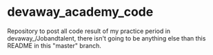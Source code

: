 # devaway_academy_code

Repository to post all code result of my practice period in devaway_/Jobandtalent, there isn't going to be anything else than this README in this "master" branch.
